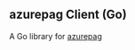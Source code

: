 ## azurepag Client (Go)

A Go library for [azurepag](https://github.com/oskarm93/azurepag-client-go)